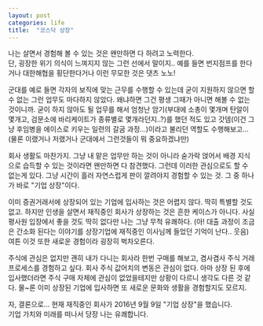 ```yaml
---
layout: post
categories: life
title:  "코스닥 상장"
---
```


나는 살면서 경험해 볼 수 있는 것은 왠만하면 다 하려고 노력한다.  
단, 굉장한 위기 의식이 느껴지지 않는 그런 선에서 말이지.. 예를 들면 번지점프를 한다거나 대한해협을 횡단한다거나 이런 무모한 것은 댓츠 노노!  

군대를 예로 들면 각자의 보직에 맞는 근무를 수행할 수 있는데 굳이 지원하지 않으면 할 수 없는 그런 업무도 마다하지 않았다. 왜냐하면 그건 평생 그때가 아니면 해볼 수 없는 것이니까. 굳이 하지 않아도 될 업무를 해서 엄청난 암기(부대에 소총이 몇개며 탄알이 몇개고, 검문소에 바리케이트가 종류별로 몇개라던지..?)를 했던 적도 있고 갓뎀(이건 그냥 후임병을 에이스로 키우는 일련의 갈굼 과정...)이라고 불리던 역할도 수행해보고... (물론 이랬거나 저랬거나 군대에서 그런것들이 뭐 중요하겠냐만)  

회사 생활도 마찬가지. 그냥 내 맡은 업무만 하는 것이 아니라 숟가락 얹어서 배경 지식으로 습득할 수 있는 것이라면 왠만하면 다 참견했다. 그런데 이러한 관심으로도 할 수 없는게 있다. 그냥 시간이 흘러 자연스럽게 판이 깔려야지 경험할 수 있는 것. 그 중 하나가 바로 "기업 상장"이다.   

이미 증권거래서에 상장되어 있는 기업에 입사하는 것은 어렵지 않다. 딱히 특별할 것도 없고. 하지만 인생을 살면서 재직중인 회사가 상장하는 것은 흔한 케이스가 아니다. 사실 평사원 입장에서 좋을 것도 딱히 없다만 나는 그냥 무척 유쾌하다. (아! 대출 과정이 조금은 간소화 된다는 이야기를 상장기업에 재직중인 이사님께 들었던 기억이 난다.. 웃음)  
여튼 이것 또한 새로운 경험이라 굉장히 벅차오른다.  

주식에 관심은 없지만 괜히 내가 다니는 회사라 한번 구매를 해보고, 겸사겸사 주식 거래 프로세스를 경험하고 싶다. 회사 주식 값어치의 변동은 관심이 없다. 아마 상장 된 후에 입사했더라면 주식 구매 자체에 관심이 없었을테지만 상황이 다르니 생각도 다른 것 같다. 물~론 이미 상장된 기업에 입사하면 또 새로운 문화와 생활을 경험할지도 모르지.  

자, 결론으로... 현재 재직중인 회사가 2016년 9월 9일 "기업 상장"을 했습니다.  
기업 가치와 미래를 떠나서 당장 나는 유쾌합니다.

